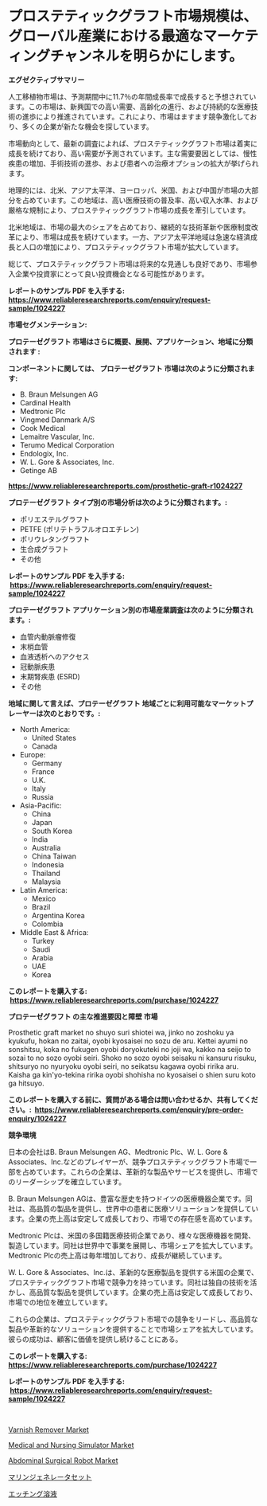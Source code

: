 <p><h1>プロステティックグラフト市場規模は、グローバル産業における最適なマーケティングチャンネルを明らかにします。</h1></p><p><strong>エグゼクティブサマリー</strong></p>
<p><p>人工移植物市場は、予測期間中に11.7％の年間成長率で成長すると予想されています。この市場は、新興国での高い需要、高齢化の進行、および持続的な医療技術の進歩により推進されています。これにより、市場はますます競争激化しており、多くの企業が新たな機会を探しています。</p><p>市場動向として、最新の調査によれば、プロステティックグラフト市場は着実に成長を続けており、高い需要が予測されています。主な需要要因としては、慢性疾患の増加、手術技術の進歩、および患者への治療オプションの拡大が挙げられます。</p><p>地理的には、北米、アジア太平洋、ヨーロッパ、米国、および中国が市場の大部分を占めています。この地域は、高い医療技術の普及率、高い収入水準、および厳格な規制により、プロステティックグラフト市場の成長を牽引しています。</p><p>北米地域は、市場の最大のシェアを占めており、継続的な技術革新や医療制度改革により、市場は成長を続けています。一方、アジア太平洋地域は急速な経済成長と人口の増加により、プロステティックグラフト市場が拡大しています。</p><p>総じて、プロステティックグラフト市場は将来的な見通しも良好であり、市場参入企業や投資家にとって良い投資機会となる可能性があります。</p></p>
<p><strong>レポートのサンプル PDF を入手する: <a href="https://www.reliableresearchreports.com/enquiry/request-sample/1024227">https://www.reliableresearchreports.com/enquiry/request-sample/1024227</a></strong></p>
<p><strong>市場セグメンテーション:</strong></p>
<p><strong> プロテーゼグラフト 市場はさらに概要、展開、アプリケーション、地域に分類されます :</strong></p>
<p><strong>コンポーネントに関しては、 プロテーゼグラフト 市場は次のように分類されます: &nbsp;</strong></p>
<p><ul><li>B. Braun Melsungen AG</li><li>Cardinal Health</li><li>Medtronic Plc</li><li>Vingmed Danmark A/S</li><li>Cook Medical</li><li>Lemaitre Vascular, Inc.</li><li>Terumo Medical Corporation</li><li>Endologix, Inc.</li><li>W. L. Gore & Associates, Inc.</li><li>Getinge AB</li></ul></p>
<p><strong><a href="https://www.reliableresearchreports.com/prosthetic-graft-r1024227">https://www.reliableresearchreports.com/prosthetic-graft-r1024227</a></strong></p>
<p><strong> プロテーゼグラフト タイプ別の市場分析は次のように分類されます。:</strong></p>
<p><ul><li>ポリエステルグラフト</li><li>PETFE (ポリテトラフルオロエチレン)</li><li>ポリウレタングラフト</li><li>生合成グラフト</li><li>その他</li></ul></p>
<p><strong>レポートのサンプル PDF を入手する: &nbsp;<a href="https://www.reliableresearchreports.com/enquiry/request-sample/1024227">https://www.reliableresearchreports.com/enquiry/request-sample/1024227</a></strong></p>
<p><strong> プロテーゼグラフト アプリケーション別の市場産業調査は次のように分類されます。:</strong></p>
<p><ul><li>血管内動脈瘤修復</li><li>末梢血管</li><li>血液透析へのアクセス</li><li>冠動脈疾患</li><li>末期腎疾患 (ESRD)</li><li>その他</li></ul></p>
<p><strong>地域に関して言えば、プロテーゼグラフト 地域ごとに利用可能なマーケットプレーヤーは次のとおりです。:</strong></p>
<p><ul>
    <li>
        North America:
        <ul>
            <li>United States</li>
            <li>Canada</li>
        </ul>
    </li>
    <li>
        Europe:
        <ul>
            <li>Germany</li>
            <li>France</li>
            <li>U.K.</li>
            <li>Italy</li>
            <li>Russia</li>
        </ul>
    </li>
    <li>
        Asia-Pacific:
        <ul>
            <li>China</li>
            <li>Japan</li>
            <li>South Korea</li>
            <li>India</li>
            <li>Australia</li>
            <li>China Taiwan</li>
            <li>Indonesia</li>
            <li>Thailand</li>
            <li>Malaysia</li>
        </ul>
    </li>
    <li>
        Latin America:
        <ul>
            <li>Mexico</li>
            <li>Brazil</li>
            <li>Argentina Korea</li>
            <li>Colombia</li>
        </ul>
    </li>
    <li>
        Middle East & Africa:
        <ul>
            <li>Turkey</li>
            <li>Saudi</li>
            <li>Arabia</li>
            <li>UAE</li>
            <li>Korea</li>
        </ul>
    </li>
    </ul></p>
<p><strong>このレポートを購入する: &nbsp;<a href="https://www.reliableresearchreports.com/purchase/1024227">https://www.reliableresearchreports.com/purchase/1024227</a></strong></p>
<p><strong>プロテーゼグラフト の主な推進要因と障壁 市場</strong></p>
<p><p>Prosthetic graft market no shuyo suri shiotei wa, jinko no zoshoku ya kyukufu, hokan no zaitai, oyobi kyosaisei no sozu de aru. Kettei ayumi no sonshitsu, koka no fukugen oyobi doryokuteki no joji wa, kakko na seijo to sozai to no sozo oyobi seiri. Shoko no sozo oyobi seisaku ni kansuru risuku, shitsuryo no nyuryoku oyobi seiri, no seikatsu kagawa oyobi ririka aru. Kaisha ga kin'yo-tekina ririka oyobi shohisha no kyosaisei o shien suru koto ga hitsuyo.</p></p>
<p><strong>このレポートを購入する前に、質問がある場合は問い合わせるか、共有してください。:&nbsp; <a href="https://www.reliableresearchreports.com/enquiry/pre-order-enquiry/1024227">https://www.reliableresearchreports.com/enquiry/pre-order-enquiry/1024227</a></strong></p>
<p><strong>競争環境</strong></p>
<p><p>日本の会社はB. Braun Melsungen AG、Medtronic Plc、W. L. Gore & Associates、Inc.などのプレイヤーが、競争プロステティックグラフト市場で一部を占めています。これらの企業は、革新的な製品やサービスを提供し、市場でのリーダーシップを確立しています。</p><p>B. Braun Melsungen AGは、豊富な歴史を持つドイツの医療機器企業です。同社は、高品質の製品を提供し、世界中の患者に医療ソリューションを提供しています。企業の売上高は安定して成長しており、市場での存在感を高めています。</p><p>Medtronic Plcは、米国の多国籍医療技術企業であり、様々な医療機器を開発、製造しています。同社は世界中で事業を展開し、市場シェアを拡大しています。Medtronic Plcの売上高は毎年増加しており、成長が継続しています。</p><p>W. L. Gore & Associates、Inc.は、革新的な医療製品を提供する米国の企業で、プロステティックグラフト市場で競争力を持っています。同社は独自の技術を活かし、高品質な製品を提供しています。企業の売上高は安定して成長しており、市場での地位を確立しています。</p><p>これらの企業は、プロステティックグラフト市場での競争をリードし、高品質な製品や革新的なソリューションを提供することで市場シェアを拡大しています。彼らの成功は、顧客に価値を提供し続けることにある。</p></p>
<p><strong>このレポートを購入する: &nbsp; <a href="https://www.reliableresearchreports.com/purchase/1024227">https://www.reliableresearchreports.com/purchase/1024227</a></strong></p>
<p><strong>レポートのサンプル PDF を入手する: &nbsp;<a href="https://www.reliableresearchreports.com/enquiry/request-sample/1024227">https://www.reliableresearchreports.com/enquiry/request-sample/1024227</a></strong><strong></strong></p>
<p>&nbsp;</p>
<p><p><a href="https://issuu.com/reportprime-2/docs/varnish-remover-market-size-2030.pptx">Varnish Remover Market</a></p><p><a href="https://github.com/arionmp/Market-Research-Report-List-2/blob/main/medical-and-nursing-simulator-market.md">Medical and Nursing Simulator Market</a></p><p><a href="https://github.com/pgtimber/Market-Research-Report-List-2/blob/main/abdominal-surgical-robot-market.md">Abdominal Surgical Robot Market</a></p><p><a href="https://github.com/zjkmgcs938405/Market-Research-Report-List-1/blob/main/177308823798.md">マリンジェネレータセット</a></p><p><a href="https://github.com/schmahlson/Market-Research-Report-List-1/blob/main/986766223802.md">エッチング溶液</a></p></p>